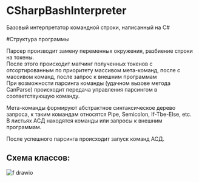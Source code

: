 # CSharpBashInterpreter
Базовый интерпретатор командной строки, написанный на C#

#Структура программы

Парсер производит замену переменных окружения, разбиение строки на токены.  
После этого происходит матчинг полученных токенов с отсортированным по приоритету массивом мета-команд, после с массивом команд, после запрос к внешним программам  
При возможности парсинга команды (удачном вызове метода CanParse) происходит передача управления парсингом в соответствующую команду.  

Мета-команды формируют абстрактное синтаксическое дерево запроса, к таким командам относятся Pipe, Semicolon, If-Tbe-Else, etc.  
В листьях АСД находятся команды или запросы к внешним программам.  

После успешного парсинга происходит запуск команд АСД.


## Схема классов:
![f drawio](https://user-images.githubusercontent.com/58166593/220185491-d5e84034-e4c6-4e36-9796-44d4b69aa409.png)
